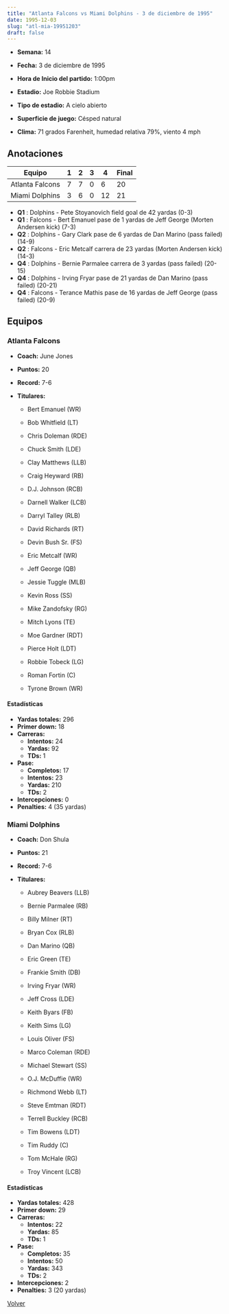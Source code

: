 ```yaml
---
title: "Atlanta Falcons vs Miami Dolphins - 3 de diciembre de 1995"
date: 1995-12-03
slug: "atl-mia-19951203"
draft: false
---
```


* **Semana:** 14
* **Fecha:** 3 de diciembre de 1995

* **Hora de Inicio del partido:** 1:00pm
* **Estadio:** Joe Robbie Stadium
* **Tipo de estadio:** A cielo abierto
* **Superficie de juego:** Césped natural
* **Clima:** 71 grados Farenheit, humedad relativa 79%, viento 4 mph





## Anotaciones
| Equipo | 1 | 2 | 3 | 4 | Final |
|--------|---|---|---|---|-------|
| Atlanta Falcons  | 7 | 7 | 0 | 6  | 20 |
| Miami Dolphins  | 3 | 6 | 0 | 12  | 21 |
* **Q1** : Dolphins - Pete Stoyanovich field goal de 42 yardas (0-3)
* **Q1** : Falcons - Bert Emanuel pase de 1 yardas de Jeff George (Morten Andersen kick) (7-3)
* **Q2** : Dolphins - Gary Clark pase de 6 yardas de Dan Marino (pass failed) (14-9)
* **Q2** : Falcons - Eric Metcalf carrera de 23 yardas (Morten Andersen kick) (14-3)
* **Q4** : Dolphins - Bernie Parmalee carrera de 3 yardas (pass failed) (20-15)
* **Q4** : Dolphins - Irving Fryar pase de 21 yardas de Dan Marino (pass failed) (20-21)
* **Q4** : Falcons - Terance Mathis pase de 16 yardas de Jeff George (pass failed) (20-9)


## Equipos


### Atlanta Falcons
* **Coach:** June Jones
* **Puntos:** 20
* **Record:** 7-6
* **Titulares:** 

  * Bert Emanuel (WR) 

  * Bob Whitfield (LT) 

  * Chris Doleman (RDE) 

  * Chuck Smith (LDE) 

  * Clay Matthews (LLB) 

  * Craig Heyward (RB) 

  * D.J. Johnson (RCB) 

  * Darnell Walker (LCB) 

  * Darryl Talley (RLB) 

  * David Richards (RT) 

  * Devin Bush Sr. (FS) 

  * Eric Metcalf (WR) 

  * Jeff George (QB) 

  * Jessie Tuggle (MLB) 

  * Kevin Ross (SS) 

  * Mike Zandofsky (RG) 

  * Mitch Lyons (TE) 

  * Moe Gardner (RDT) 

  * Pierce Holt (LDT) 

  * Robbie Tobeck (LG) 

  * Roman Fortin (C) 

  * Tyrone Brown (WR) 

#### Estadísticas
* **Yardas totales:** 296
* **Primer down:** 18
* **Carreras:**
  * **Intentos:** 24
  * **Yardas:** 92
  * **TDs:** 1
* **Pase:**
  * **Completos:** 17
  * **Intentos:** 23
  * **Yardas:** 210
  * **TDs:** 2
* **Intercepciones:** 0
* **Penalties:** 4 (35 yardas)

### Miami Dolphins
* **Coach:** Don Shula
* **Puntos:** 21
* **Record:** 7-6
* **Titulares:** 

  * Aubrey Beavers (LLB) 

  * Bernie Parmalee (RB) 

  * Billy Milner (RT) 

  * Bryan Cox (RLB) 

  * Dan Marino (QB) 

  * Eric Green (TE) 

  * Frankie Smith (DB) 

  * Irving Fryar (WR) 

  * Jeff Cross (LDE) 

  * Keith Byars (FB) 

  * Keith Sims (LG) 

  * Louis Oliver (FS) 

  * Marco Coleman (RDE) 

  * Michael Stewart (SS) 

  * O.J. McDuffie (WR) 

  * Richmond Webb (LT) 

  * Steve Emtman (RDT) 

  * Terrell Buckley (RCB) 

  * Tim Bowens (LDT) 

  * Tim Ruddy (C) 

  * Tom McHale (RG) 

  * Troy Vincent (LCB) 

#### Estadísticas
* **Yardas totales:** 428
* **Primer down:** 29
* **Carreras:**
  * **Intentos:** 22
  * **Yardas:** 85
  * **TDs:** 1
* **Pase:**
  * **Completos:** 35
  * **Intentos:** 50
  * **Yardas:** 343
  * **TDs:** 2
* **Intercepciones:** 2
* **Penalties:** 3 (20 yardas)


[Volver](/historia/1995)
